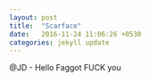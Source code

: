 ```yaml
---
layout: post
title:  "Scarface"
date:   2016-11-24 11:06:26 +0530
categories: jekyll update
---
```


@JD - Hello Faggot
FUCK you
